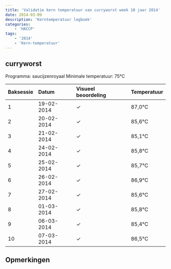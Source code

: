```yaml
---
title: 'Validatie kern temperatuur van curryworst week 10 jaar 2014'
date: 2014-03-09
description: 'Kerntemperatuur logboek'
categories:
    - 'HACCP'
tags:
    - '2014'
    - 'Kern-temperatuur'
---
```


## curryworst

Programma: saucijzenroyaal
Minimale temperatuur: 75°C

| Baksessie | Datum | Visueel beoordeling | Temperatuur |
|:---|:---|:---|:---|
| 1 | 19-02-2014 | &check; | 87,0°C |
| 2 | 20-02-2014 | &check; | 85,6°C |
| 3 | 21-02-2014 | &check; | 85,1°C |
| 4 | 24-02-2014 | &check; | 85,8°C |
| 5 | 25-02-2014 | &check; | 85,7°C |
| 6 | 26-02-2014 | &check; | 86,9°C |
| 7 | 27-02-2014 | &check; | 85,6°C |
| 8 | 01-03-2014 | &check; | 85,8°C |
| 9 | 06-03-2014 | &check; | 85,4°C |
| 10 | 07-03-2014 | &check; | 86,5°C |

## Opmerkingen


